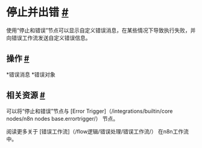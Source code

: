 


 停止并出错
 [#](#停止并错误 "永久链接")
=======================================================



 使用“停止和错误”节点可以显示自定义错误消息，在某些情况下导致执行失败，并向错误工作流发送自定义错误信息。
 



 操作
 [#](#操作 "永久链接")
-----------------------------------------------


*错误消息
*错误对象



 相关资源
 [#](#相关资源 "永久链接")
-------------------------------------------------------------



 可以将“停止和错误”节点与
 [Error Trigger]（/integrations/builtin/core nodes/n8n nodes base.errortrigger/）
 节点。
 



 阅读更多关于
 [错误工作流]（/flow逻辑/错误处理/错误工作流/）
 在n8n工作流中。
 




